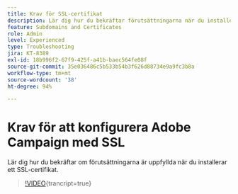 ```yaml
---
title: Krav för SSL-certifikat
description: Lär dig hur du bekräftar förutsättningarna när du installerar ett SSL-certifikat.
feature: Subdomains and Certificates
role: Admin
level: Experienced
type: Troubleshooting
jira: KT-8389
exl-id: 18b996f2-67f9-425f-a41b-baec564fe08f
source-git-commit: 35e036486c5b533b54b3f626d88734e9a9fc3b8a
workflow-type: tm+mt
source-wordcount: '38'
ht-degree: 94%

---
```


# Krav för att konfigurera Adobe Campaign med SSL

Lär dig hur du bekräftar om förutsättningarna är uppfyllda när du installerar ett SSL-certifikat.

>[!VIDEO](https://video.tv.adobe.com/v/335894?quality=12&learn=on){trancript=true}
